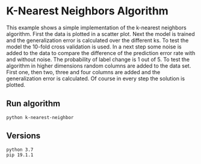 # K-Nearest Neighbors Algorithm
This example shows a simple implementation of the k-nearest neighbors algorithm. First the data is plotted in a scatter plot. Next the model is trained and the generalization error is calculated over the different ks. To test the model the 10-fold cross validation is used.
In a next step some noise is added to the data to compare the difference of the prediction error rate with and without noise. The probability of label change is 1 out of 5.
To test the algorithm in higher dimensions random columns are added to the data set. First one, then two, three and four columns are added and the generalization error is calculated.
Of course in every step the solution is plotted.

## Run algorithm
```
python k-nearest-neighbor
```

## Versions
```
python 3.7
pip 19.1.1
```
